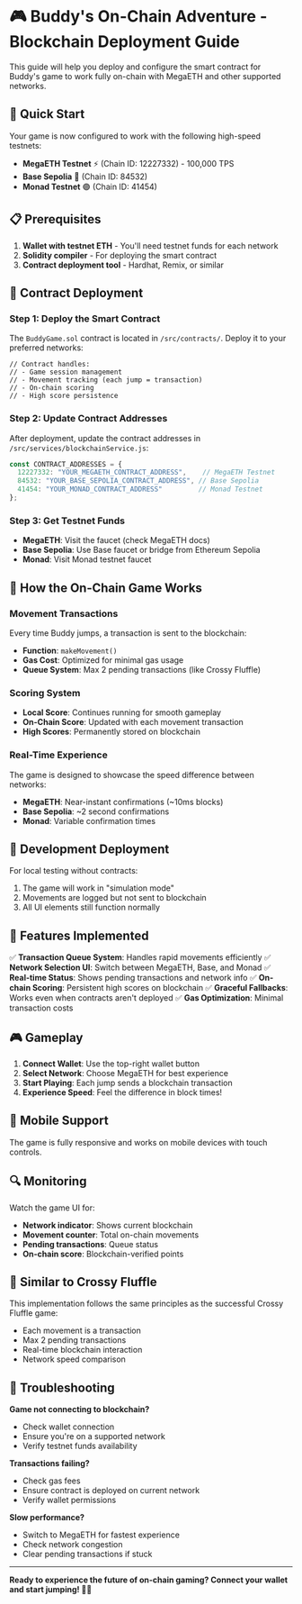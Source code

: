 # 🎮 Buddy's On-Chain Adventure - Blockchain Deployment Guide

This guide will help you deploy and configure the smart contract for Buddy's game to work fully on-chain with MegaETH and other supported networks.

## 🚀 Quick Start

Your game is now configured to work with the following high-speed testnets:
- **MegaETH Testnet** ⚡ (Chain ID: 12227332) - 100,000 TPS
- **Base Sepolia** 🔵 (Chain ID: 84532) 
- **Monad Testnet** 🟣 (Chain ID: 41454)

## 📋 Prerequisites

1. **Wallet with testnet ETH** - You'll need testnet funds for each network
2. **Solidity compiler** - For deploying the smart contract
3. **Contract deployment tool** - Hardhat, Remix, or similar

## 🔗 Contract Deployment

### Step 1: Deploy the Smart Contract

The `BuddyGame.sol` contract is located in `/src/contracts/`. Deploy it to your preferred networks:

```solidity
// Contract handles:
// - Game session management
// - Movement tracking (each jump = transaction)
// - On-chain scoring
// - High score persistence
```

### Step 2: Update Contract Addresses

After deployment, update the contract addresses in `/src/services/blockchainService.js`:

```javascript
const CONTRACT_ADDRESSES = {
  12227332: "YOUR_MEGAETH_CONTRACT_ADDRESS",    // MegaETH Testnet
  84532: "YOUR_BASE_SEPOLIA_CONTRACT_ADDRESS", // Base Sepolia
  41454: "YOUR_MONAD_CONTRACT_ADDRESS"         // Monad Testnet
};
```

### Step 3: Get Testnet Funds

- **MegaETH**: Visit the faucet (check MegaETH docs)
- **Base Sepolia**: Use Base faucet or bridge from Ethereum Sepolia
- **Monad**: Visit Monad testnet faucet

## 🎯 How the On-Chain Game Works

### Movement Transactions
Every time Buddy jumps, a transaction is sent to the blockchain:
- **Function**: `makeMovement()`
- **Gas Cost**: Optimized for minimal gas usage
- **Queue System**: Max 2 pending transactions (like Crossy Fluffle)

### Scoring System
- **Local Score**: Continues running for smooth gameplay
- **On-Chain Score**: Updated with each movement transaction
- **High Scores**: Permanently stored on blockchain

### Real-Time Experience
The game is designed to showcase the speed difference between networks:
- **MegaETH**: Near-instant confirmations (~10ms blocks)
- **Base Sepolia**: ~2 second confirmations
- **Monad**: Variable confirmation times

## 🔧 Development Deployment

For local testing without contracts:
1. The game will work in "simulation mode"
2. Movements are logged but not sent to blockchain
3. All UI elements still function normally

## 🌟 Features Implemented

✅ **Transaction Queue System**: Handles rapid movements efficiently
✅ **Network Selection UI**: Switch between MegaETH, Base, and Monad
✅ **Real-time Status**: Shows pending transactions and network info
✅ **On-chain Scoring**: Persistent high scores on blockchain
✅ **Graceful Fallbacks**: Works even when contracts aren't deployed
✅ **Gas Optimization**: Minimal transaction costs

## 🎮 Gameplay

1. **Connect Wallet**: Use the top-right wallet button
2. **Select Network**: Choose MegaETH for best experience
3. **Start Playing**: Each jump sends a blockchain transaction
4. **Experience Speed**: Feel the difference in block times!

## 📱 Mobile Support

The game is fully responsive and works on mobile devices with touch controls.

## 🔍 Monitoring

Watch the game UI for:
- **Network indicator**: Shows current blockchain
- **Movement counter**: Total on-chain movements
- **Pending transactions**: Queue status
- **On-chain score**: Blockchain-verified points

## 🎯 Similar to Crossy Fluffle

This implementation follows the same principles as the successful Crossy Fluffle game:
- Each movement is a transaction
- Max 2 pending transactions
- Real-time blockchain interaction
- Network speed comparison

## 🚦 Troubleshooting

**Game not connecting to blockchain?**
- Check wallet connection
- Ensure you're on a supported network
- Verify testnet funds availability

**Transactions failing?**
- Check gas fees
- Ensure contract is deployed on current network
- Verify wallet permissions

**Slow performance?**
- Switch to MegaETH for fastest experience
- Check network congestion
- Clear pending transactions if stuck

---

**Ready to experience the future of on-chain gaming? Connect your wallet and start jumping! 🐰🥕**